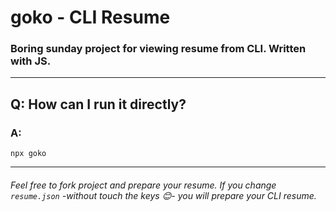 # goko - CLI Resume
### Boring sunday project for viewing resume from CLI. Written with JS.

---

## Q: How can I run it directly?
### A:
```
npx goko
```
---
###### Feel free to fork project and prepare your resume. If you change ```resume.json``` -without touch the keys 😊- you will prepare your CLI resume.


